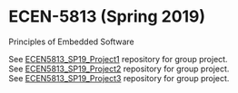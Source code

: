 # ECEN-5813 (Spring 2019)
Principles of Embedded Software

See [ECEN5813_SP19_Project1](https://github.com/iyesildirek/ECEN5813_SP19_Project1) repository for group project. \
See [ECEN5813_SP19_Project2](https://github.com/iyesildirek/ECEN5813_SP19_Project2) repository for group project. \
See [ECEN5813_SP19_Project3](https://github.com/iyesildirek/ECEN5813_SP19_Project3) repository for group project.
